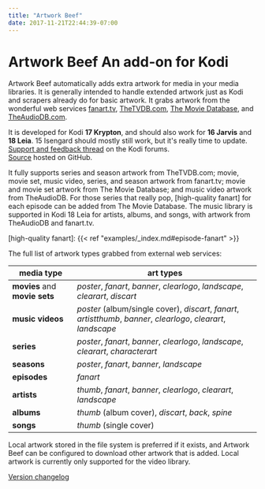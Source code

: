 ```yaml
---
title: "Artwork Beef"
date: 2017-11-21T22:44:39-07:00
---
```


# Artwork Beef <span class="subtitle">An add-on for Kodi</span>

Artwork Beef automatically adds extra artwork for media in your media libraries. It is generally intended to
handle extended artwork just as Kodi and scrapers already do for basic artwork. It grabs artwork from the wonderful web
services [fanart.tv], [TheTVDB.com], [The Movie Database], and [TheAudioDB.com].

[fanart.tv]: https://fanart.tv/
[TheTVDB.com]: http://thetvdb.com/
[The Movie Database]: https://www.themoviedb.org/
[TheAudioDB.com]: https://www.theaudiodb.com/

It is developed for Kodi **17 Krypton**, and should also work for **16 Jarvis** and **18 Leia**.
15 Isengard should mostly still work, but it's really time to update.  
[Support and feedback thread](https://forum.kodi.tv/showthread.php?tid=258886) on the Kodi forums.  
[Source](https://github.com/rmrector/script.artwork.beef) hosted on GitHub.

It fully supports series and season artwork from TheTVDB.com; movie, movie set, music video, series,
and season artwork from fanart.tv; movie and movie set artwork from The Movie Database;
and music video artwork from TheAudioDB.
For those series that really pop, [high-quality fanart] for each episode can be
added from The Movie Database.
The music library is supported in Kodi 18 Leia for artists, albums, and songs, with artwork
from TheAudioDB and fanart.tv.

[high-quality fanart]: {{< ref "examples/_index.md#episode-fanart" >}}

The full list of artwork types grabbed from external web services:

media type | art types
--- | ---
**movies** and **movie sets** | _poster_, _fanart_, _banner_, _clearlogo_, _landscape_, _clearart_, _discart_
**music videos** | _poster_ (album/single cover), _discart_, _fanart_, _artistthumb_, _banner_, _clearlogo_, _clearart_, _landscape_
**series** | _poster_, _fanart_, _banner_, _clearlogo_, _landscape_, _clearart_, _characterart_
**seasons** | _poster_, _fanart_, _banner_, _landscape_
**episodes** | _fanart_
**artists** | _thumb_, _fanart_, _banner_, _clearlogo_, _clearart_, _landscape_
**albums** | _thumb_ (album cover), _discart_, _back_, _spine_
**songs** | _thumb_ (single cover)

Local artwork stored in the file system is preferred if it exists, and Artwork Beef can be configured
to download other artwork that is added. Local artwork is currently only supported for the video library.

[Version changelog](https://github.com/rmrector/script.artwork.beef/blob/master/changelog.txt)
